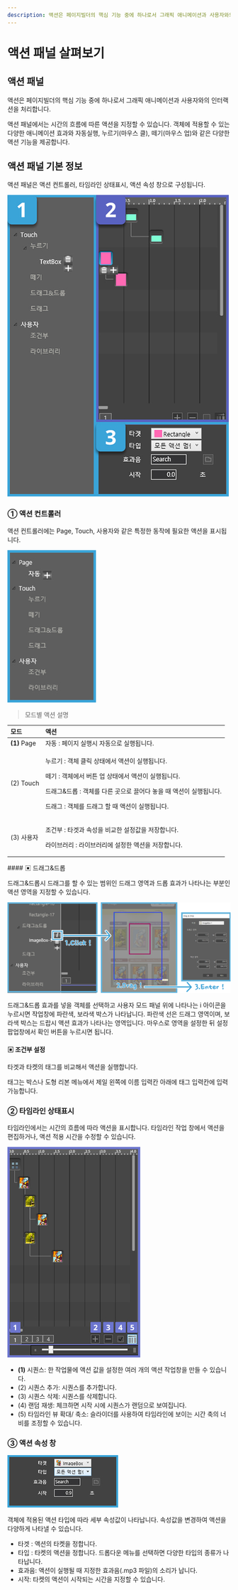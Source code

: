 ```yaml
---
description: 액션은 페이지빌더의 핵심 기능 중에 하나로서 그래픽 애니메이션과 사용자와의 인터랙션을 처리합니다.
---
```


# 액션 패널 살펴보기

## 액션 패널

액션은 페이지빌더의 핵심 기능 중에 하나로서 그래픽 애니메이션과 사용자와의 인터랙션을 처리합니다.

액션 패널에서는 시간의 흐름에 따른 액션을 지정할 수 있습니다. 객체에 적용할 수 있는 다양한 애니메이션 효과와 자동실행, 누르기\(마우스 클\), 떼기\(마우스 업\)와 같은 다양한 액션 기능을 제공합니다.

## **액션 패널 기본 정보**

액션 패널은 액션 컨트롤러, 타임라인 상태표시, 액션 속성 창으로 구성됩니다.

![](../.gitbook/assets/5-1%20%281%29.jpg)

### **① 액션 컨트롤러**

액션 컨트롤러에는 Page, Touch, 사용자와 같은 특정한 동작에 필요한 액션을 표시됩니다.

![](../.gitbook/assets/5-1-1.jpg)

> 모드별 액션 설명

<table>
  <thead>
    <tr>
      <th style="text-align:left">&#xBAA8;&#xB4DC;</th>
      <th style="text-align:left">&#xC561;&#xC158;</th>
    </tr>
  </thead>
  <tbody>
    <tr>
      <td style="text-align:left"><b>(1) </b>Page</td>
      <td style="text-align:left">&#xC790;&#xB3D9; : &#xD398;&#xC774;&#xC9C0; &#xC2E4;&#xD589;&#xC2DC; &#xC790;&#xB3D9;&#xC73C;&#xB85C;
        &#xC2E4;&#xD589;&#xB429;&#xB2C8;&#xB2E4;.</td>
    </tr>
    <tr>
      <td style="text-align:left">(2) Touch</td>
      <td style="text-align:left">
        <p>&#xB204;&#xB974;&#xAE30; : &#xAC1D;&#xCCB4; &#xD074;&#xB9AD; &#xC0C1;&#xD0DC;&#xC5D0;&#xC11C;
          &#xC561;&#xC158;&#xC774; &#xC2E4;&#xD589;&#xB429;&#xB2C8;&#xB2E4;.</p>
        <p>&#xB5BC;&#xAE30; : &#xAC1D;&#xCCB4;&#xC5D0;&#xC11C; &#xBC84;&#xD2BC; &#xC5C5;
          &#xC0C1;&#xD0DC;&#xC5D0;&#xC11C; &#xC561;&#xC158;&#xC774; &#xC2E4;&#xD589;&#xB429;&#xB2C8;&#xB2E4;.</p>
        <p>&#xB4DC;&#xB798;&#xADF8;&amp;&#xB4DC;&#xB86D; : &#xAC1D;&#xCCB4;&#xB97C;
          &#xB2E4;&#xB978; &#xACF3;&#xC73C;&#xB85C; &#xB04C;&#xC5B4;&#xB2E4; &#xB193;&#xC744;
          &#xB54C; &#xC561;&#xC158;&#xC774; &#xC2E4;&#xD589;&#xB429;&#xB2C8;&#xB2E4;.</p>
        <p>&#xB4DC;&#xB798;&#xADF8; : &#xAC1D;&#xCCB4;&#xB97C; &#xB4DC;&#xB798;&#xADF8;
          &#xD560; &#xB54C; &#xC561;&#xC158;&#xC774; &#xC2E4;&#xD589;&#xB429;&#xB2C8;&#xB2E4;.</p>
      </td>
    </tr>
    <tr>
      <td style="text-align:left">(3) &#xC0AC;&#xC6A9;&#xC790;</td>
      <td style="text-align:left">
        <p>&#xC870;&#xAC74;&#xBD80; : &#xD0C0;&#xAC9F;&#xACFC; &#xC18D;&#xC131;&#xC744;
          &#xBE44;&#xAD50;&#xD55C; &#xC124;&#xC815;&#xAC12;&#xC744; &#xC800;&#xC7A5;&#xD569;&#xB2C8;&#xB2E4;.</p>
        <p>&#xB77C;&#xC774;&#xBE0C;&#xB7EC;&#xB9AC; : &#xB77C;&#xC774;&#xBE0C;&#xB7EC;&#xB9AC;&#xC5D0;
          &#xC124;&#xC815;&#xD55C; &#xC561;&#xC158;&#xC744; &#xC800;&#xC7A5;&#xD569;&#xB2C8;&#xB2E4;.</p>
      </td>
    </tr>
  </tbody>
</table>#### ▣ 드래그&드롭

드래그&드롭시 드래그를 할 수 있는 범위인 드래그 영역과 드롭 효과가 나타나는 부분인 액션 영역을 지정할 수 있습니다.

![](../.gitbook/assets/03-2_1.png)

드래그&드롭 효과를 넣을 객체를 선택하고 사용자 모드 패널 위에 나타나는 i 아이콘을 누르시면 작업창에 파란색, 보라색 박스가 나타납니다. 파란색 선은 드래그 영역이며, 보라색 박스는 드랍시 액션 효과가 나타나는 영역입니다. 마우스로 영역을 설정한 뒤 설정 팝업창에서 확인 버튼을 누르시면 됩니다.

#### ▣ 조건부 설정

타겟과 타켓의 태그를 비교해서 액션을 실행합니다.

태그는 박스나 도형 리본 메뉴에서 제일 왼쪽에 이름 입력칸 아래에 태그 입력칸에 입력 가능합니다.

### **② 타임라인 상태표시**

타임라인에서는 시간의 흐름에 따라 액션을 표시합니다. 타임라인 작업 창에서 액션을 편집하거나, 액션 적용 시간을 수정할 수 있습니다.

![](../.gitbook/assets/5-1-2%20%281%29.jpg)

* **\(1\)** 시퀀스: 한 작업물에 액션 값을 설정한 여러 개의 액션 작업창을 만들 수 있습니다.
* \(2\) 시퀀스 추가: 시퀀스를 추가합니다.
* \(3\) 시퀀스 삭제: 시퀀스를 삭제합니다. 
* \(4\) 랜덤 재생: 체크하면 시작 시에 시퀀스가 랜덤으로 보여집니다.
* \(5\) 타임라인 뷰 확대/ 축소: 슬라이더를 사용하여 타임라인에 보이는 시간 축의 너비를 조정할 수 있습니다.

### **③ 액션 속성 창**

![](../.gitbook/assets/5-1-3.jpg)

객체에 적용된 액션 타입에 따라 세부 속성값이 나타납니다. 속성값을 변경하여 액션을 다양하게 나타낼 수 있습니다.

* 타겟 : 액션의 타켓을 정합니다.
* 타입 : 타켓의 액션을 정합니다. 드롭다운 메뉴를 선택하면 다양한 타입의 종류가 나타납니다. 
* 효과음: 액션이 실행될 때 지정한 효과음\(.mp3 파일\)의 소리가 납니다.
* 시작: 타켓의 액션이 시작되는 시간을 지정할 수 있습니다.



